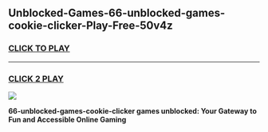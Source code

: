 
## Unblocked-Games-66-unblocked-games-cookie-clicker-Play-Free-50v4z
<h3>
<a href="https://premium76.site?title=66-unblocked-games-cookie-clicker&ref=22A">CLICK TO PLAY</a></h3>
<hr>

<h3>
<a href="https://premium76.site?title=66-unblocked-games-cookie-clicker&ref=22A">CLICK 2 PLAY</a>
  
</h3>

<a href="https://premium76.site?title=66-unblocked-games-cookie-clicker&ref=22A"><img src="https://clearcache.store/games.png"></a>


**66-unblocked-games-cookie-clicker games unblocked: Your Gateway to Fun and Accessible Online Gaming**
